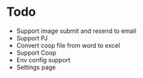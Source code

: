 # Todo

- Support image submit and resend to email
- Support PJ
- Convert coop file from word to excel
- Support Coop
- Env config support
- Settings page